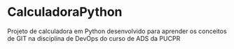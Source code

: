 # CalculadoraPython
Projeto de calculadora em Python desenvolvido para aprender os conceitos de GIT na disciplina de DevOps do curso de ADS da PUCPR
